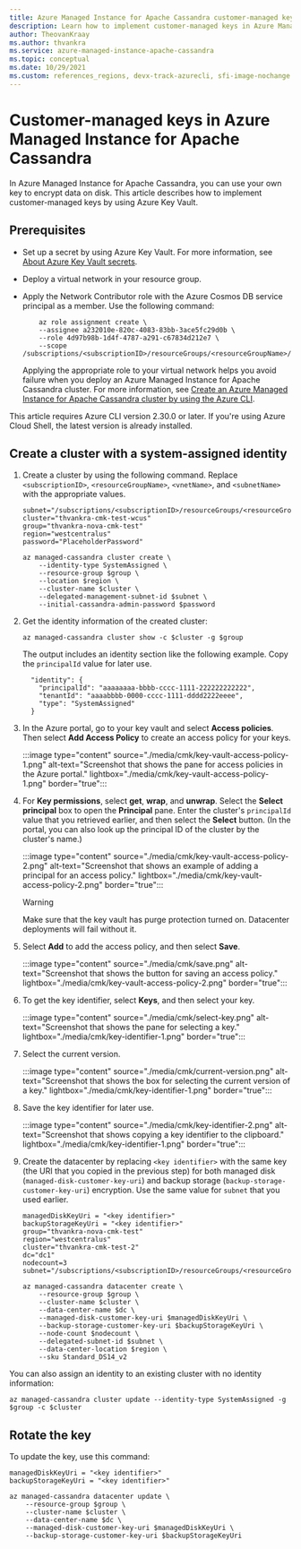 ```yaml
---
title: Azure Managed Instance for Apache Cassandra customer-managed keys
description: Learn how to implement customer-managed keys in Azure Managed Instance for Apache Cassandra by using Azure Key Vault.
author: TheovanKraay
ms.author: thvankra
ms.service: azure-managed-instance-apache-cassandra
ms.topic: conceptual
ms.date: 10/29/2021
ms.custom: references_regions, devx-track-azurecli, sfi-image-nochange
---
```


# Customer-managed keys in Azure Managed Instance for Apache Cassandra

In Azure Managed Instance for Apache Cassandra, you can use your own key to encrypt data on disk. This article describes how to implement customer-managed keys by using Azure Key Vault.

## Prerequisites

- Set up a secret by using Azure Key Vault. For more information, see [About Azure Key Vault secrets](/azure/key-vault/secrets/about-secrets).
- Deploy a virtual network in your resource group.
- Apply the Network Contributor role with the Azure Cosmos DB service principal as a member. Use the following command:

  ```azurecli-interactive  
      az role assignment create \
      --assignee a232010e-820c-4083-83bb-3ace5fc29d0b \
      --role 4d97b98b-1d4f-4787-a291-c67834d212e7 \
      --scope /subscriptions/<subscriptionID>/resourceGroups/<resourceGroupName>/providers/Microsoft.Network/virtualNetworks/<vnetName>
  ```

  Applying the appropriate role to your virtual network helps you avoid failure when you deploy an Azure Managed Instance for Apache Cassandra cluster. For more information, see [Create an Azure Managed Instance for Apache Cassandra cluster by using the Azure CLI](create-cluster-cli.md).

This article requires Azure CLI version 2.30.0 or later. If you're using Azure Cloud Shell, the latest version is already installed.

## <a id="create-cluster"></a>Create a cluster with a system-assigned identity

1. Create a cluster by using the following command. Replace `<subscriptionID>`, `<resourceGroupName>`, `<vnetName>`, and `<subnetName>` with the appropriate values.

    ```azurecli-interactive
    subnet="/subscriptions/<subscriptionID>/resourceGroups/<resourceGroupName>/providers/Microsoft.Network/virtualNetworks/<vnetName>/subnets/<subnetName>"
    cluster="thvankra-cmk-test-wcus"
    group="thvankra-nova-cmk-test"
    region="westcentralus"
    password="PlaceholderPassword"
    
    az managed-cassandra cluster create \
        --identity-type SystemAssigned \
        --resource-group $group \
        --location $region \
        --cluster-name $cluster \
        --delegated-management-subnet-id $subnet \
        --initial-cassandra-admin-password $password
    ```

1. Get the identity information of the created cluster:

    ```azurecli-interactive
    az managed-cassandra cluster show -c $cluster -g $group
    ```

    The output includes an identity section like the following example. Copy the `principalId` value for later use.

    ```shell
      "identity": {
        "principalId": "aaaaaaaa-bbbb-cccc-1111-222222222222",
        "tenantId": "aaaabbbb-0000-cccc-1111-dddd2222eeee",
        "type": "SystemAssigned"
      }
    ```

1. In the Azure portal, go to your key vault and select **Access policies**. Then select **Add Access Policy** to create an access policy for your keys.

   :::image type="content" source="./media/cmk/key-vault-access-policy-1.png" alt-text="Screenshot that shows the pane for access policies in the Azure portal." lightbox="./media/cmk/key-vault-access-policy-1.png" border="true":::

1. For **Key permissions**, select **get**, **wrap**, and **unwrap**. Select the **Select principal** box to open the **Principal** pane. Enter the cluster's `principalId` value that you retrieved earlier, and then select the **Select** button. (In the portal, you can also look up the principal ID of the cluster by the cluster's name.)

   :::image type="content" source="./media/cmk/key-vault-access-policy-2.png" alt-text="Screenshot that shows an example of adding a principal for an access policy." lightbox="./media/cmk/key-vault-access-policy-2.png" border="true":::

   > [!WARNING]
   > Make sure that the key vault has purge protection turned on. Datacenter deployments will fail without it.

1. Select **Add** to add the access policy, and then select **Save**.

   :::image type="content" source="./media/cmk/save.png" alt-text="Screenshot that shows the button for saving an access policy." lightbox="./media/cmk/key-vault-access-policy-2.png" border="true":::

1. To get the key identifier, select **Keys**, and then select your key.

   :::image type="content" source="./media/cmk/select-key.png" alt-text="Screenshot that shows the pane for selecting a key." lightbox="./media/cmk/key-identifier-1.png" border="true":::

1. Select the current version.

   :::image type="content" source="./media/cmk/current-version.png" alt-text="Screenshot that shows the box for selecting the current version of a key." lightbox="./media/cmk/key-identifier-1.png" border="true":::

1. Save the key identifier for later use.

   :::image type="content" source="./media/cmk/key-identifier-2.png" alt-text="Screenshot that shows copying a key identifier to the clipboard." lightbox="./media/cmk/key-identifier-1.png" border="true":::

1. Create the datacenter by replacing `<key identifier>` with the same key (the URI that you copied in the previous step) for both managed disk (`managed-disk-customer-key-uri`) and backup storage (`backup-storage-customer-key-uri`) encryption. Use the same value for `subnet` that you used earlier.

    ```azurecli-interactive
    managedDiskKeyUri = "<key identifier>"
    backupStorageKeyUri = "<key identifier>"
    group="thvankra-nova-cmk-test"
    region="westcentralus"
    cluster="thvankra-cmk-test-2"
    dc="dc1"
    nodecount=3
    subnet="/subscriptions/<subscriptionID>/resourceGroups/<resourceGroupName>/providers/Microsoft.Network/virtualNetworks/<vnetName>/subnets/<subnetName>"
        
    az managed-cassandra datacenter create \
        --resource-group $group \
        --cluster-name $cluster \
        --data-center-name $dc \
        --managed-disk-customer-key-uri $managedDiskKeyUri \
        --backup-storage-customer-key-uri $backupStorageKeyUri \
        --node-count $nodecount \
        --delegated-subnet-id $subnet \
        --data-center-location $region \
        --sku Standard_DS14_v2
    ```

You can also assign an identity to an existing cluster with no identity information:

```azurecli-interactive
az managed-cassandra cluster update --identity-type SystemAssigned -g $group -c $cluster
```

## <a id="update-cluster"></a>Rotate the key

To update the key, use this command:

```azurecli-interactive
managedDiskKeyUri = "<key identifier>"
backupStorageKeyUri = "<key identifier>"
    
az managed-cassandra datacenter update \
    --resource-group $group \
    --cluster-name $cluster \ 
    --data-center-name $dc \
    --managed-disk-customer-key-uri $managedDiskKeyUri \
    --backup-storage-customer-key-uri $backupStorageKeyUri
```
